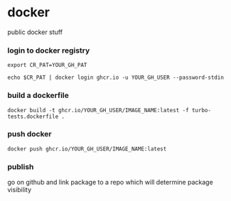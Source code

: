 # docker
public docker stuff

### login to docker registry
```
export CR_PAT=YOUR_GH_PAT
```
```
echo $CR_PAT | docker login ghcr.io -u YOUR_GH_USER --password-stdin
```

### build a dockerfile
```
docker build -t ghcr.io/YOUR_GH_USER/IMAGE_NAME:latest -f turbo-tests.dockerfile .
```

### push docker 
```
docker push ghcr.io/YOUR_GH_USER/IMAGE_NAME:latest
```

### publish
go on github and link package to a repo which will determine package visibility